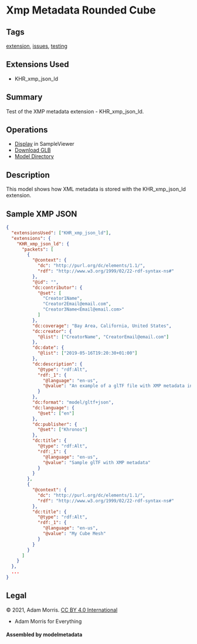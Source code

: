 # Xmp Metadata Rounded Cube

## Tags

[extension](../../Models-extension.md), [issues](../../Models-issues.md), [testing](../../Models-testing.md)

## Extensions Used

* KHR_xmp_json_ld

## Summary

Test of the XMP metadata extension - KHR_xmp_json_ld.

## Operations

* [Display](https://github.khronos.org/glTF-Sample-Viewer-Release/?model=https://raw.GithubUserContent.com/KhronosGroup/glTF-Sample-Assets/main/./Models/XmpMetadataRoundedCube/glTF-Binary/XmpMetadataRoundedCube.glb) in SampleViewer
* [Download GLB](https://raw.GithubUserContent.com/KhronosGroup/glTF-Sample-Assets/main/./Models/XmpMetadataRoundedCube/glTF-Binary/XmpMetadataRoundedCube.glb)
* [Model Directory](./)

## Description

This model shows how XML metadata is stored with the KHR_xmp_json_ld extension.

## Sample XMP JSON

```json
{
  "extensionsUsed": ["KHR_xmp_json_ld"],
  "extensions": {
    "KHR_xmp_json_ld": {
      "packets": [
        {
          "@context": {
            "dc": "http://purl.org/dc/elements/1.1/",
            "rdf": "http://www.w3.org/1999/02/22-rdf-syntax-ns#"
          },
          "@id": "",
          "dc:contributor": {
            "@set": [
              "Creator1Name",
              "Creator2Email@email.com",
              "Creator3Name<Email@email.com>"
            ]
          },
          "dc:coverage": "Bay Area, California, United States",
          "dc:creator": {
            "@list": ["CreatorName", "CreatorEmail@email.com"]
          },
          "dc:date": {
            "@list": ["2019-05-16T19:20:30+01:00"]
          },
          "dc:description": {
            "@type": "rdf:Alt",
            "rdf:_1": {
              "@language": "en-us",
              "@value": "An example of a glTF file with XMP metadata in it"
            }
          },
          "dc:format": "model/gltf+json",
          "dc:language": {
            "@set": ["en"]
          },
          "dc:publisher": {
            "@set": ["Khronos"]
          },
          "dc:title": {
            "@type": "rdf:Alt",
            "rdf:_1": {
              "@language": "en-us",
              "@value": "Sample glTF with XMP metadata"
            }
          }
        },
        {
          "@context": {
            "dc": "http://purl.org/dc/elements/1.1/",
            "rdf": "http://www.w3.org/1999/02/22-rdf-syntax-ns#"
          },
          "dc:title": {
            "@type": "rdf:Alt",
            "rdf:_1": {
              "@language": "en-us",
              "@value": "My Cube Mesh"
            }
          }
        }
      ]
    }
  },
  ...
}
```


## Legal

&copy; 2021, Adam Morris. [CC BY 4.0 International](https://creativecommons.org/licenses/by/4.0/legalcode)

 - Adam Morris for Everything

#### Assembled by modelmetadata